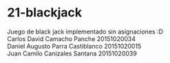 # 21-blackjack
Juego de black jack implementado sin asignaciones :D
<br>
Carlos David Camacho Panche 20151020034<br>
Daniel Augusto Parra Castiblanco 20151020015<br>
Juan Camilo Canizales Santana 20151020039<br>


